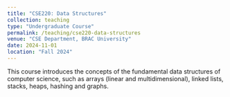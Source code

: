 ```yaml
---
title: "CSE220: Data Structures"
collection: teaching
type: "Undergraduate Course"
permalink: /teaching/cse220-data-structures
venue: "CSE Department, BRAC University"
date: 2024-11-01
location: "Fall 2024"
---
```



This course introduces the concepts of the fundamental data structures of computer science, such as arrays (linear and multidimensional), linked lists, stacks, heaps, hashing and graphs.